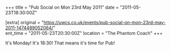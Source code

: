 +++
title = "Pub Social on Mon 23rd May 2011"
date = "2011-05-23T18:30:00Z"

[extra]
original = "https://uwcs.co.uk/events/pub-social-on-mon-23rd-may-2011-1474489052064/"    
ent_time = "2011-05-23T20:30:00Z"
location = "The Phantom Coach"
+++

It's Monday\! It's 18:30\! That means it's time for Pub\!

